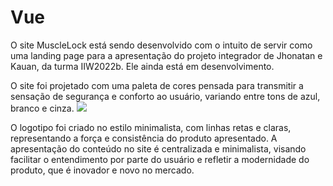 # Vue
O site MuscleLock está sendo desenvolvido com o intuito de servir como uma landing page para a apresentação do projeto integrador de Jhonatan e Kauan, da turma IIW2022b. Ele ainda está em desenvolvimento.

O site foi projetado com uma paleta de cores pensada para transmitir a sensação de segurança e conforto ao usuário, variando entre tons de azul, branco e cinza.
<img src="https://files.fm/u/rrztm69jng">

O logotipo foi criado no estilo minimalista, com linhas retas e claras, representando a força e consistência do produto apresentado. A apresentação do conteúdo no site é centralizada e minimalista, visando facilitar o entendimento por parte do usuário e refletir a modernidade do produto, que é inovador e novo no mercado.


